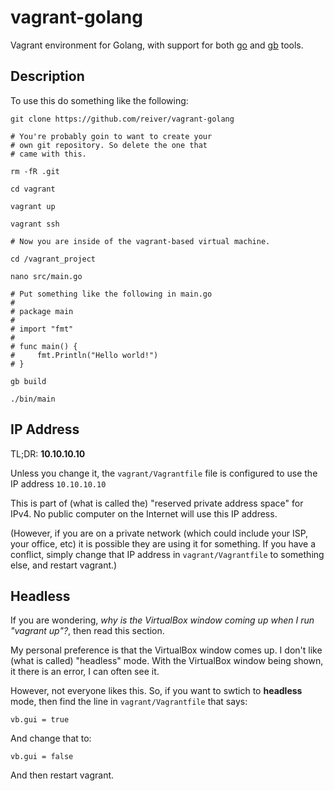 # vagrant-golang

Vagrant environment for Golang, with support for both [go](http://golang.org/doc/install) and [gb](https://github.com/constabulary/gb) tools.

## Description

To use this do something like the following:
```
git clone https://github.com/reiver/vagrant-golang

# You're probably goin to want to create your
# own git repository. So delete the one that
# came with this.

rm -fR .git

cd vagrant

vagrant up

vagrant ssh

# Now you are inside of the vagrant-based virtual machine.

cd /vagrant_project

nano src/main.go

# Put something like the following in main.go
#
# package main
#
# import "fmt"
#
# func main() {
#     fmt.Println("Hello world!")
# }

gb build

./bin/main
```

## IP Address

TL;DR: **10.10.10.10**

Unless you change it, the `vagrant/Vagrantfile` file is configured to use the IP address
`10.10.10.10`

This is part of (what is called the) "reserved private address space" for IPv4.
No public computer on the Internet will use this IP address.

(However, if you are on a private network (which could include your ISP,
your office, etc) it is possible they are using it for something. If you
have a conflict, simply change that IP address in `vagrant/Vagrantfile`
to something else, and restart vagrant.)


## Headless

If you are wondering, *why is the VirtualBox window coming up when I run "vagrant up"?*,
then read this section.

My personal preference is that the VirtualBox window comes up. I don't like
(what is called) "headless" mode. With the VirtualBox window being shown,
it there is an error, I can often see it.

However, not everyone likes this. So, if you want to swtich to **headless** mode, then
find the line in `vagrant/Vagrantfile` that says:
```
vb.gui = true
```

And change that to:
```
vb.gui = false
```

And then restart vagrant.
